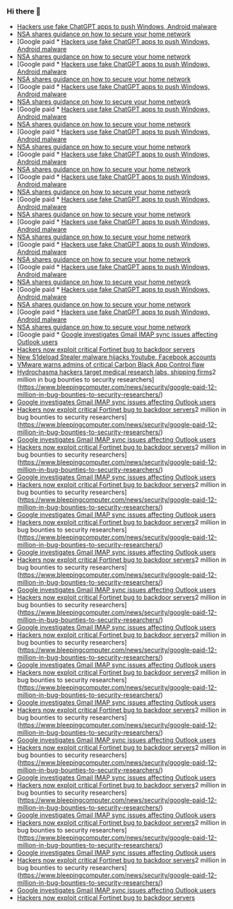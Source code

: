 ### Hi there 👋

<!--START_SECTION:feed-->
* [Hackers use fake ChatGPT apps to push Windows, Android malware](https://www.bleepingcomputer.com/news/security/hackers-use-fake-chatgpt-apps-to-push-windows-android-malware/)
* [NSA shares guidance on how to secure your home network](https://www.bleepingcomputer.com/news/security/nsa-shares-guidance-on-how-to-secure-your-home-network/)
* [Google paid * [Hackers use fake ChatGPT apps to push Windows, Android malware](https://www.bleepingcomputer.com/news/security/hackers-use-fake-chatgpt-apps-to-push-windows-android-malware/)
* [NSA shares guidance on how to secure your home network](https://www.bleepingcomputer.com/news/security/nsa-shares-guidance-on-how-to-secure-your-home-network/)
* [Google paid * [Hackers use fake ChatGPT apps to push Windows, Android malware](https://www.bleepingcomputer.com/news/security/hackers-use-fake-chatgpt-apps-to-push-windows-android-malware/)
* [NSA shares guidance on how to secure your home network](https://www.bleepingcomputer.com/news/security/nsa-shares-guidance-on-how-to-secure-your-home-network/)
* [Google paid * [Hackers use fake ChatGPT apps to push Windows, Android malware](https://www.bleepingcomputer.com/news/security/hackers-use-fake-chatgpt-apps-to-push-windows-android-malware/)
* [NSA shares guidance on how to secure your home network](https://www.bleepingcomputer.com/news/security/nsa-shares-guidance-on-how-to-secure-your-home-network/)
* [Google paid * [Hackers use fake ChatGPT apps to push Windows, Android malware](https://www.bleepingcomputer.com/news/security/hackers-use-fake-chatgpt-apps-to-push-windows-android-malware/)
* [NSA shares guidance on how to secure your home network](https://www.bleepingcomputer.com/news/security/nsa-shares-guidance-on-how-to-secure-your-home-network/)
* [Google paid * [Hackers use fake ChatGPT apps to push Windows, Android malware](https://www.bleepingcomputer.com/news/security/hackers-use-fake-chatgpt-apps-to-push-windows-android-malware/)
* [NSA shares guidance on how to secure your home network](https://www.bleepingcomputer.com/news/security/nsa-shares-guidance-on-how-to-secure-your-home-network/)
* [Google paid * [Hackers use fake ChatGPT apps to push Windows, Android malware](https://www.bleepingcomputer.com/news/security/hackers-use-fake-chatgpt-apps-to-push-windows-android-malware/)
* [NSA shares guidance on how to secure your home network](https://www.bleepingcomputer.com/news/security/nsa-shares-guidance-on-how-to-secure-your-home-network/)
* [Google paid * [Hackers use fake ChatGPT apps to push Windows, Android malware](https://www.bleepingcomputer.com/news/security/hackers-use-fake-chatgpt-apps-to-push-windows-android-malware/)
* [NSA shares guidance on how to secure your home network](https://www.bleepingcomputer.com/news/security/nsa-shares-guidance-on-how-to-secure-your-home-network/)
* [Google paid * [Hackers use fake ChatGPT apps to push Windows, Android malware](https://www.bleepingcomputer.com/news/security/hackers-use-fake-chatgpt-apps-to-push-windows-android-malware/)
* [NSA shares guidance on how to secure your home network](https://www.bleepingcomputer.com/news/security/nsa-shares-guidance-on-how-to-secure-your-home-network/)
* [Google paid * [Hackers use fake ChatGPT apps to push Windows, Android malware](https://www.bleepingcomputer.com/news/security/hackers-use-fake-chatgpt-apps-to-push-windows-android-malware/)
* [NSA shares guidance on how to secure your home network](https://www.bleepingcomputer.com/news/security/nsa-shares-guidance-on-how-to-secure-your-home-network/)
* [Google paid * [Hackers use fake ChatGPT apps to push Windows, Android malware](https://www.bleepingcomputer.com/news/security/hackers-use-fake-chatgpt-apps-to-push-windows-android-malware/)
* [NSA shares guidance on how to secure your home network](https://www.bleepingcomputer.com/news/security/nsa-shares-guidance-on-how-to-secure-your-home-network/)
* [Google paid * [Hackers use fake ChatGPT apps to push Windows, Android malware](https://www.bleepingcomputer.com/news/security/hackers-use-fake-chatgpt-apps-to-push-windows-android-malware/)
* [NSA shares guidance on how to secure your home network](https://www.bleepingcomputer.com/news/security/nsa-shares-guidance-on-how-to-secure-your-home-network/)
* [Google paid * [Hackers use fake ChatGPT apps to push Windows, Android malware](https://www.bleepingcomputer.com/news/security/hackers-use-fake-chatgpt-apps-to-push-windows-android-malware/)
* [NSA shares guidance on how to secure your home network](https://www.bleepingcomputer.com/news/security/nsa-shares-guidance-on-how-to-secure-your-home-network/)
* [Google paid * [Hackers use fake ChatGPT apps to push Windows, Android malware](https://www.bleepingcomputer.com/news/security/hackers-use-fake-chatgpt-apps-to-push-windows-android-malware/)
* [NSA shares guidance on how to secure your home network](https://www.bleepingcomputer.com/news/security/nsa-shares-guidance-on-how-to-secure-your-home-network/)
* [Google paid * [Google investigates Gmail IMAP sync issues affecting Outlook users](https://www.bleepingcomputer.com/news/technology/google-investigates-gmail-imap-sync-issues-affecting-outlook-users/)
* [Hackers now exploit critical Fortinet bug to backdoor servers](https://www.bleepingcomputer.com/news/security/hackers-now-exploit-critical-fortinet-bug-to-backdoor-servers/)
* [New S1deload Stealer malware hijacks Youtube, Facebook accounts](https://www.bleepingcomputer.com/news/security/new-s1deload-stealer-malware-hijacks-youtube-facebook-accounts/)
* [VMware warns admins of critical Carbon Black App Control flaw](https://www.bleepingcomputer.com/news/security/vmware-warns-admins-of-critical-carbon-black-app-control-flaw/)
* [Hydrochasma hackers target medical research labs, shipping firms](https://www.bleepingcomputer.com/news/security/hydrochasma-hackers-target-medical-research-labs-shipping-firms/)2 million in bug bounties to security researchers](https://www.bleepingcomputer.com/news/security/google-paid-12-million-in-bug-bounties-to-security-researchers/)
* [Google investigates Gmail IMAP sync issues affecting Outlook users](https://www.bleepingcomputer.com/news/technology/google-investigates-gmail-imap-sync-issues-affecting-outlook-users/)
* [Hackers now exploit critical Fortinet bug to backdoor servers](https://www.bleepingcomputer.com/news/security/hackers-now-exploit-critical-fortinet-bug-to-backdoor-servers/)2 million in bug bounties to security researchers](https://www.bleepingcomputer.com/news/security/google-paid-12-million-in-bug-bounties-to-security-researchers/)
* [Google investigates Gmail IMAP sync issues affecting Outlook users](https://www.bleepingcomputer.com/news/technology/google-investigates-gmail-imap-sync-issues-affecting-outlook-users/)
* [Hackers now exploit critical Fortinet bug to backdoor servers](https://www.bleepingcomputer.com/news/security/hackers-now-exploit-critical-fortinet-bug-to-backdoor-servers/)2 million in bug bounties to security researchers](https://www.bleepingcomputer.com/news/security/google-paid-12-million-in-bug-bounties-to-security-researchers/)
* [Google investigates Gmail IMAP sync issues affecting Outlook users](https://www.bleepingcomputer.com/news/technology/google-investigates-gmail-imap-sync-issues-affecting-outlook-users/)
* [Hackers now exploit critical Fortinet bug to backdoor servers](https://www.bleepingcomputer.com/news/security/hackers-now-exploit-critical-fortinet-bug-to-backdoor-servers/)2 million in bug bounties to security researchers](https://www.bleepingcomputer.com/news/security/google-paid-12-million-in-bug-bounties-to-security-researchers/)
* [Google investigates Gmail IMAP sync issues affecting Outlook users](https://www.bleepingcomputer.com/news/technology/google-investigates-gmail-imap-sync-issues-affecting-outlook-users/)
* [Hackers now exploit critical Fortinet bug to backdoor servers](https://www.bleepingcomputer.com/news/security/hackers-now-exploit-critical-fortinet-bug-to-backdoor-servers/)2 million in bug bounties to security researchers](https://www.bleepingcomputer.com/news/security/google-paid-12-million-in-bug-bounties-to-security-researchers/)
* [Google investigates Gmail IMAP sync issues affecting Outlook users](https://www.bleepingcomputer.com/news/technology/google-investigates-gmail-imap-sync-issues-affecting-outlook-users/)
* [Hackers now exploit critical Fortinet bug to backdoor servers](https://www.bleepingcomputer.com/news/security/hackers-now-exploit-critical-fortinet-bug-to-backdoor-servers/)2 million in bug bounties to security researchers](https://www.bleepingcomputer.com/news/security/google-paid-12-million-in-bug-bounties-to-security-researchers/)
* [Google investigates Gmail IMAP sync issues affecting Outlook users](https://www.bleepingcomputer.com/news/technology/google-investigates-gmail-imap-sync-issues-affecting-outlook-users/)
* [Hackers now exploit critical Fortinet bug to backdoor servers](https://www.bleepingcomputer.com/news/security/hackers-now-exploit-critical-fortinet-bug-to-backdoor-servers/)2 million in bug bounties to security researchers](https://www.bleepingcomputer.com/news/security/google-paid-12-million-in-bug-bounties-to-security-researchers/)
* [Google investigates Gmail IMAP sync issues affecting Outlook users](https://www.bleepingcomputer.com/news/technology/google-investigates-gmail-imap-sync-issues-affecting-outlook-users/)
* [Hackers now exploit critical Fortinet bug to backdoor servers](https://www.bleepingcomputer.com/news/security/hackers-now-exploit-critical-fortinet-bug-to-backdoor-servers/)2 million in bug bounties to security researchers](https://www.bleepingcomputer.com/news/security/google-paid-12-million-in-bug-bounties-to-security-researchers/)
* [Google investigates Gmail IMAP sync issues affecting Outlook users](https://www.bleepingcomputer.com/news/technology/google-investigates-gmail-imap-sync-issues-affecting-outlook-users/)
* [Hackers now exploit critical Fortinet bug to backdoor servers](https://www.bleepingcomputer.com/news/security/hackers-now-exploit-critical-fortinet-bug-to-backdoor-servers/)2 million in bug bounties to security researchers](https://www.bleepingcomputer.com/news/security/google-paid-12-million-in-bug-bounties-to-security-researchers/)
* [Google investigates Gmail IMAP sync issues affecting Outlook users](https://www.bleepingcomputer.com/news/technology/google-investigates-gmail-imap-sync-issues-affecting-outlook-users/)
* [Hackers now exploit critical Fortinet bug to backdoor servers](https://www.bleepingcomputer.com/news/security/hackers-now-exploit-critical-fortinet-bug-to-backdoor-servers/)2 million in bug bounties to security researchers](https://www.bleepingcomputer.com/news/security/google-paid-12-million-in-bug-bounties-to-security-researchers/)
* [Google investigates Gmail IMAP sync issues affecting Outlook users](https://www.bleepingcomputer.com/news/technology/google-investigates-gmail-imap-sync-issues-affecting-outlook-users/)
* [Hackers now exploit critical Fortinet bug to backdoor servers](https://www.bleepingcomputer.com/news/security/hackers-now-exploit-critical-fortinet-bug-to-backdoor-servers/)2 million in bug bounties to security researchers](https://www.bleepingcomputer.com/news/security/google-paid-12-million-in-bug-bounties-to-security-researchers/)
* [Google investigates Gmail IMAP sync issues affecting Outlook users](https://www.bleepingcomputer.com/news/technology/google-investigates-gmail-imap-sync-issues-affecting-outlook-users/)
* [Hackers now exploit critical Fortinet bug to backdoor servers](https://www.bleepingcomputer.com/news/security/hackers-now-exploit-critical-fortinet-bug-to-backdoor-servers/)2 million in bug bounties to security researchers](https://www.bleepingcomputer.com/news/security/google-paid-12-million-in-bug-bounties-to-security-researchers/)
* [Google investigates Gmail IMAP sync issues affecting Outlook users](https://www.bleepingcomputer.com/news/technology/google-investigates-gmail-imap-sync-issues-affecting-outlook-users/)
* [Hackers now exploit critical Fortinet bug to backdoor servers](https://www.bleepingcomputer.com/news/security/hackers-now-exploit-critical-fortinet-bug-to-backdoor-servers/)2 million in bug bounties to security researchers](https://www.bleepingcomputer.com/news/security/google-paid-12-million-in-bug-bounties-to-security-researchers/)
* [Google investigates Gmail IMAP sync issues affecting Outlook users](https://www.bleepingcomputer.com/news/technology/google-investigates-gmail-imap-sync-issues-affecting-outlook-users/)
* [Hackers now exploit critical Fortinet bug to backdoor servers](https://www.bleepingcomputer.com/news/security/hackers-now-exploit-critical-fortinet-bug-to-backdoor-servers/)2 million in bug bounties to security researchers](https://www.bleepingcomputer.com/news/security/google-paid-12-million-in-bug-bounties-to-security-researchers/)
* [Google investigates Gmail IMAP sync issues affecting Outlook users](https://www.bleepingcomputer.com/news/technology/google-investigates-gmail-imap-sync-issues-affecting-outlook-users/)
* [Hackers now exploit critical Fortinet bug to backdoor servers](https://www.bleepingcomputer.com/news/security/hackers-now-exploit-critical-fortinet-bug-to-backdoor-servers/)
<!--END_SECTION:feed-->

<!--
**frankenk/frankenk** is a ✨ _special_ ✨ repository because its `README.md` (this file) appears on your GitHub profile.

Here are some ideas to get you started:

- 🔭 I’m currently working on ...
- 🌱 I’m currently learning ...
- 👯 I’m looking to collaborate on ...
- 🤔 I’m looking for help with ...
- 💬 Ask me about ...
- 📫 How to reach me: ...
- 😄 Pronouns: ...
- ⚡ Fun fact: ...
-->



